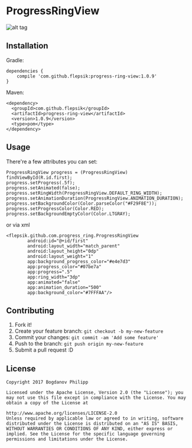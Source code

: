 # ProgressRingView

![alt tag](https://cloud.githubusercontent.com/assets/7210975/24097933/2c3b65dc-0d79-11e7-862f-210641d47635.jpg)

## Installation

Gradle:
```
dependencies {
    compile 'com.github.flepsik:progress-ring-view:1.0.9'
}
```

Maven:
```
<dependency>
  <groupId>com.github.flepsik</groupId>
  <artifactId>progress-ring-view</artifactId>
  <version>1.0.9</version>
  <type>pom</type>
</dependency>
```

## Usage
There're a few attributes you can set:
```
ProgressRingView progress = (ProgressRingView) findViewById(R.id.first);
progress.setProgress(.5f);
progress.setAnimated(false);
progress.setRingWidth(ProgressRingView.DEFAULT_RING_WIDTH);
progress.setAnimationDuration(ProgressRingView.ANIMATION_DURATION);
progress.setBackgroundColor(Color.parseColor("#F29F8E"));
progress.setProgressColor(Color.RED);
progress.setBackgroundEmptyColor(Color.LTGRAY);
```
or via xml
```
<flepsik.github.com.progress_ring.ProgressRingView
        android:id="@+id/first"
        android:layout_width="match_parent"
        android:layout_height="0dp"
        android:layout_weight="1"
        app:background_progress_color="#e4e7d3"
        app:progress_color="#07be7a"
        app:progress=".5"
        app:ring_width="3dp"
        app:animated="false"
        app:animation_duration="500"
        app:background_color="#7FFFAA"/>
```

## Contributing

1. Fork it!
2. Create your feature branch: `git checkout -b my-new-feature`
3. Commit your changes: `git commit -am 'Add some feature'`
4. Push to the branch: `git push origin my-new-feature`
5. Submit a pull request :D

## License
```
Copyright 2017 Bogdanov Philipp

Licensed under the Apache License, Version 2.0 (the "License"); you may not use this file except in compliance with the License. You may obtain a copy of the License at

http://www.apache.org/licenses/LICENSE-2.0
Unless required by applicable law or agreed to in writing, software distributed under the License is distributed on an "AS IS" BASIS, WITHOUT WARRANTIES OR CONDITIONS OF ANY KIND, either express or implied. See the License for the specific language governing permissions and limitations under the License.
```
